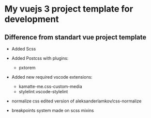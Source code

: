 # My vuejs 3 project template for development

## Difference from standart vue project template

- Added Scss

- Added Postcss with plugins:
  - pxtorem

- Added new required vscode extensions:
  - kamatte-me.css-custom-media
  - stylelint.vscode-stylelint

- normalize css edited version of aleksanderlamkov/css-normalize
- breakpoints system made on scss mixins
